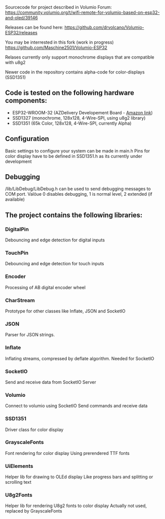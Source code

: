 Sourcecode for project described in Volumio Forum:
https://community.volumio.org/t/wifi-remote-for-volumio-based-on-esp32-and-oled/39146

Releases can be found here:
https://github.com/drvolcano/Volumio-ESP32/releases

You may be interrested in this fork (work in progress)
https://github.com/Maschine2501/Volumio-ESP32

Relases currently only support monochrome displays that are compatible with u8g2

Newer code in the repository contains alpha-code for color-displays (SSD1351)

## Code is tested on the following hardware components:
- ESP32-WROOM-32 (AZDelivery Developement Board - [Amazon link](https://www.amazon.de/gp/product/B071P98VTG))
- SSD1327 (monochrome, 128x128, 4-Wire-SPI, using u8g2 library)
- SSD1351 (65k Color, 128x128, 4-Wire-SPI, currently Alpha)

## Configuration

Basic settings to configure your system can be made in main.h
Pins for color display have to be defined in SSD1351.h as its currently under development

## Debugging
/lib/LibDebug/LibDebug.h can be used to send debugging messages to COM port.
Valöue 0 disables debugging, 1 is normal level, 2 extended (if available)

## The project contains the following libraries:

### DigitalPin
  Debouncing and edge detection for digital inputs

### TouchPin
  Debouncing and edge detection for touch inputs

### Encoder
  Processing of AB digital encoder wheel
  
### CharStream
  Prototype for other classes like Inflate, JSON and SocketIO
  
### JSON
  Parser for JSON strings.

### Inflate
  Inflating streams, compressed by deflate algorithm.
  Needed for SocketIO
  
### SocketIO
  Send and receive data from SocketIO Server
  
### Volumio
  Connect to volumio using SocketIO
  Send commands and receive data
  
### SSD1351
  Driver class for color display
  
### GrayscaleFonts
  Font rendering for color display
  Using prerendered TTF fonts
  
### UiElements
  Helper lib for drawing to OLEd display
  Like progress bars and splitting or scrolling text
 
### U8g2Fonts
  Helper lib for rendering U8g2 fonts to color display
  Actually not used, replaced by GrayscaleFonts
 
 
  
  
  
  
